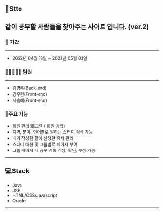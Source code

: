 ## 🧑‍Stto<br>
같이 공부할 사람들을 찾아주는 사이트 입니다. (ver.2)
---
### **📆 기간**
---
- 2022년 04월 18일 ~ 2022년 05월 03일
 
### 🧑🏻‍🤝‍🧑🏻 **팀원**
---
- 김영록(Back-end)
- 김우현(Front-end)
- 서승혜(Front-end)

### 📓주요 기능
* 회원 관리(로그인 / 회원 가입)
* 지역, 분야, 언어별로 원하는 스터디 검색 가능
* 내가 작성한 글에 신청한 유저 관리
* 스터디 매칭 및 그룹별로 페이지 부여
* 그룹 페이지 내 공부 기록 작성, 확인, 수정 가능
---
💻Stack
---
* Java
* JSP
* HTML/CSS/Javascript
* Oracle
---
